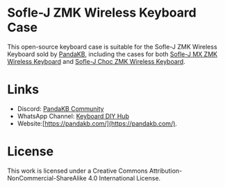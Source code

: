# Sofle-J ZMK Wireless Keyboard Case

This open-source keyboard case is suitable for the Sofle-J ZMK Wireless Keyboard sold by [PandaKB](https://pandakb.com/), including the cases for both [Sofle-J MX ZMK Wireless Keyboard](https://pandakb.com/products/keyboard-kit/sofle-j-zmk-wireless-keyboard-with-5-way-switch-and-knob/) and [Sofle-J Choc ZMK Wireless Keyboard](https://pandakb.com/products/keyboard-kit/sofle-j-choc-zmk-wireless-keyboard-with-5-way-switch/).

# Links

* Discord: [PandaKB Community](https://discord.gg/VMpcMuNcHf)
* WhatsApp Channel: [Keyboard DIY Hub](https://whatsapp.com/channel/0029VazSAdTCxoB4CZ2LJS10)
* Website:[https://pandakb.com/](https://pandakb.com/).

# License
This work is licensed under a Creative Commons Attribution-NonCommercial-ShareAlike 4.0 International License.
